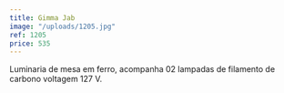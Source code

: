 ```yaml
---
title: Gimma Jab
image: "/uploads/1205.jpg"
ref: 1205
price: 535
---
```


Luminaria de mesa em ferro, acompanha 02 lampadas de filamento de carbono voltagem 127 V.
